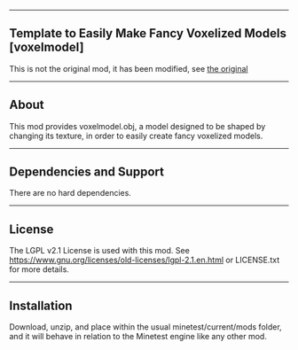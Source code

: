 -------------------------------------------------------------------------------------------------------------
Template to Easily Make Fancy Voxelized Models
[voxelmodel]
-------------------------------------------------------------------------------------------------------------

This is not the original mod, it has been modified, see [the original](https://github.com/Noodlemire/voxelmodel/tree/master)

-------------------------------------------------------------------------------------------------------------
About
-------------------------------------------------------------------------------------------------------------
This mod provides voxelmodel.obj, a model designed to be shaped by changing its texture, in order to easily create fancy voxelized models.

-------------------------------------------------------------------------------------------------------------
Dependencies and Support
-------------------------------------------------------------------------------------------------------------
There are no hard dependencies.

-------------------------------------------------------------------------------------------------------------
License
-------------------------------------------------------------------------------------------------------------
The LGPL v2.1 License is used with this mod. See https://www.gnu.org/licenses/old-licenses/lgpl-2.1.en.html or LICENSE.txt for more details.

-------------------------------------------------------------------------------------------------------------
Installation
-------------------------------------------------------------------------------------------------------------
Download, unzip, and place within the usual minetest/current/mods folder, and it will behave in relation to the Minetest engine like any other mod.
